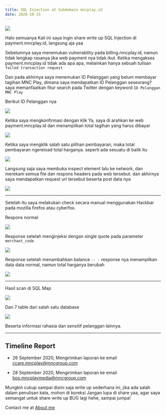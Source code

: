 ```yaml
---
title: SQL Injection at Subdomain mncplay.id
date: 2020-10-15
---
```


![](https://miro.medium.com/max/700/1*jaBXfnFDeWa8_Z-LgXZZnQ.png)

Halo semuanya
Kali ini saya ingin share write up SQL Injection di payment.mncplay.id, langsung aja yaa

Sebelumnya saya menemukan vulnerability pada billing.mncplay.id, namun tidak lengkap rasanya jika web payment nya tidak ikut. Ketika mengakses payment.mncplay.id tidak ada apa apa, melainkan hanya sebuah tulisan `failed transaction request`

Dan pada akhirnya saya menemukan ID Pelanggan yang belum membayar tagihan MNC Play, dimana saya mendapatkan ID Pelanggan seseorang? saya memanfaatkan fitur search pada Twitter dengan keyword `ID Pelanggan MNC Play`

Berikut ID Pelanggan nya

![](https://miro.medium.com/max/2400/1*oocS6dDppPNc7AEt3mKGTA.png)

Ketika saya mengkonfirmasi dengan klik Ya, saya di arahkan ke web payment.mncplay.id dan menampilkan total tagihan yang harus dibayar

![](https://miro.medium.com/max/2400/1*QS3aK-WAujC_1Eiv6k2wUQ.png)

Ketika saya mengklik salah satu pilihan pembayaran, maka total pembayaran ngereload total harganya. seperti ada sesuatu di balik itu

![](https://miro.medium.com/max/2400/1*W6NwKOF3FUZ7HmaqRCa_hg.png)

Langsung saja saya membuka inspect element lalu ke network, dan merekam semua file dan respons headers pada web tersebut. dan akhirnya saya mendapatkan request url tersebut beserta post data nya

![](https://miro.medium.com/max/2400/1*kBILEhMQ_iH_uQUY-jHyxQ.png)

___

Setelah itu saya melakukan check secara manual menggunakan Hackbar pada mozilla firefox atau cyberfox.

Respons normal

![](https://miro.medium.com/max/2400/1*hzPUv1eSVKuJ4vYLbvPA8w.png)

Response setelah menginjeksi dengan single quote pada parameter `merchant_code`

![](https://miro.medium.com/max/700/1*b2ofbNA1Pv8Z1IP6BinWEQ.png)

Response setelah menambahkan balance `-- -` response nya menampilkan data data normal, namun total harganya berubah

![](https://miro.medium.com/max/641/1*l2f7ghMS3Cb9qjRwnygXBw.png)

___

Hasil scan di SQL Map

![](https://miro.medium.com/max/700/1*t8nzC6byT6_jxKmFud4_oQ.jpeg)

Dan 7 table dari salah satu database

![](https://miro.medium.com/max/2400/1*xEZN-v93J4TPdKUxe6j5UA.jpeg)

Beserta informasi rahasia dan sensitif pelanggan lainnya.

___

## Timeline Report

- 26 September 2020, Mengirimkan laporan ke email ccare.mncplay@mncgroup.com

- 28 September 2020, Mengirimkan laporan ke email bos.mncplaymedia@mncgroup.com

Mungkin cukup sampai disini saja write up sederhana ini, jika ada salah dalam penulisan kata, mohon di koreksi
Jangan lupa di share yaa, agar saya semangat untuk share write up BUG lagi hehe, sampai jumpa!

Contact me at [About me](/about/)


